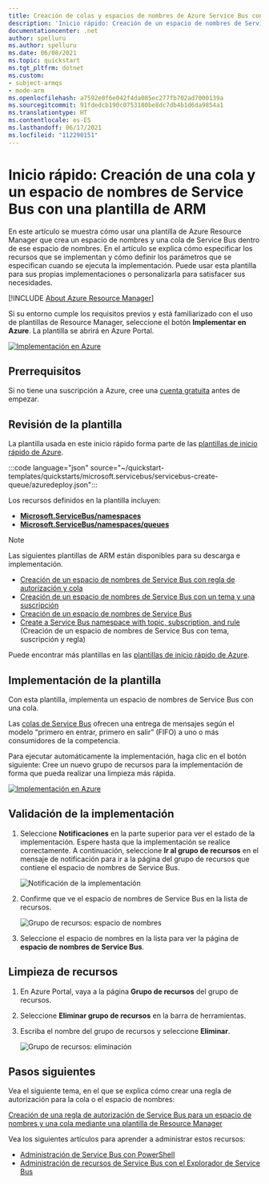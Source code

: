 ```yaml
---
title: Creación de colas y espacios de nombres de Azure Service Bus con una plantilla de Azure
description: 'Inicio rápido: Creación de un espacio de nombres de Service Bus y una cola mediante una plantilla de Azure Resource Manager'
documentationcenter: .net
author: spelluru
ms.author: spelluru
ms.date: 06/08/2021
ms.topic: quickstart
ms.tgt_pltfrm: dotnet
ms.custom:
- subject-armqs
- mode-arm
ms.openlocfilehash: a7592e0f6e042f4da085ec277fb702ad7000139a
ms.sourcegitcommit: 91fdedcb190c0753180be8dc7db4b1d6da9854a1
ms.translationtype: HT
ms.contentlocale: es-ES
ms.lasthandoff: 06/17/2021
ms.locfileid: "112290151"
---
```

# <a name="quickstart-create-a-service-bus-namespace-and-a-queue-using-an-arm-template"></a>Inicio rápido: Creación de una cola y un espacio de nombres de Service Bus con una plantilla de ARM

En este artículo se muestra cómo usar una plantilla de Azure Resource Manager que crea un espacio de nombres y una cola de Service Bus dentro de ese espacio de nombres. En el artículo se explica cómo especificar los recursos que se implementan y cómo definir los parámetros que se especifican cuando se ejecuta la implementación. Puede usar esta plantilla para sus propias implementaciones o personalizarla para satisfacer sus necesidades.

[!INCLUDE [About Azure Resource Manager](../../includes/resource-manager-quickstart-introduction.md)]

Si su entorno cumple los requisitos previos y está familiarizado con el uso de plantillas de Resource Manager, seleccione el botón **Implementar en Azure**. La plantilla se abrirá en Azure Portal.

[![Implementación en Azure](../media/template-deployments/deploy-to-azure.svg)](https://portal.azure.com/#create/Microsoft.Template/uri/https%3A%2F%2Fraw.githubusercontent.com%2FAzure%2Fazure-quickstart-templates%2Fmaster%2Fquickstarts%2Fmicrosoft.servicebus%2Fservicebus-create-queue%2Fazuredeploy.json)

## <a name="prerequisites"></a>Prerrequisitos

Si no tiene una suscripción a Azure, cree una [cuenta gratuita](https://azure.microsoft.com/free/) antes de empezar.

## <a name="review-the-template"></a>Revisión de la plantilla

La plantilla usada en este inicio rápido forma parte de las [plantillas de inicio rápido de Azure](https://azure.microsoft.com/resources/templates/servicebus-create-queue/).

:::code language="json" source="~/quickstart-templates/quickstarts/microsoft.servicebus/servicebus-create-queue/azuredeploy.json":::

Los recursos definidos en la plantilla incluyen:

- [**Microsoft.ServiceBus/namespaces**](/azure/templates/microsoft.servicebus/namespaces)
- [**Microsoft.ServiceBus/namespaces/queues**](/azure/templates/microsoft.servicebus/namespaces/queues)

> [!NOTE]
> Las siguientes plantillas de ARM están disponibles para su descarga e implementación.
>
> * [Creación de un espacio de nombres de Service Bus con regla de autorización y cola](service-bus-resource-manager-namespace-auth-rule.md)
> * [Creación de un espacio de nombres de Service Bus con un tema y una suscripción](service-bus-resource-manager-namespace-topic.md)
> * [Creación de un espacio de nombres de Service Bus](service-bus-resource-manager-namespace.md)
> * [Create a Service Bus namespace with topic, subscription, and rule](service-bus-resource-manager-namespace-topic-with-rule.md) (Creación de un espacio de nombres de Service Bus con tema, suscripción y regla)

Puede encontrar más plantillas en las [plantillas de inicio rápido de Azure](https://azure.microsoft.com/resources/templates/?resourceType=Microsoft.Servicebus&pageNumber=1&sort=Popular).

## <a name="deploy-the-template"></a>Implementación de la plantilla

Con esta plantilla, implementa un espacio de nombres de Service Bus con una cola.

Las [colas de Service Bus](service-bus-queues-topics-subscriptions.md#queues) ofrecen una entrega de mensajes según el modelo “primero en entrar, primero en salir” (FIFO) a uno o más consumidores de la competencia.

Para ejecutar automáticamente la implementación, haga clic en el botón siguiente: Cree un nuevo grupo de recursos para la implementación de forma que pueda realizar una limpieza más rápida.

[![Implementación en Azure](../media/template-deployments/deploy-to-azure.svg)](https://portal.azure.com/#create/Microsoft.Template/uri/https%3A%2F%2Fraw.githubusercontent.com%2FAzure%2Fazure-quickstart-templates%2Fmaster%2Fquickstarts%2Fmicrosoft.servicebus%2Fservicebus-create-queue%2Fazuredeploy.json)

## <a name="validate-the-deployment"></a>Validación de la implementación

1. Seleccione **Notificaciones** en la parte superior para ver el estado de la implementación. Espere hasta que la implementación se realice correctamente. A continuación, seleccione **Ir al grupo de recursos** en el mensaje de notificación para ir a la página del grupo de recursos que contiene el espacio de nombres de Service Bus. 

    ![Notificación de la implementación](./media/service-bus-resource-manager-namespace-queue/notification.png)
2. Confirme que ve el espacio de nombres de Service Bus en la lista de recursos. 

    ![Grupo de recursos: espacio de nombres](./media/service-bus-resource-manager-namespace-queue/resource-group-namespace.png)
3. Seleccione el espacio de nombres en la lista para ver la página de **espacio de nombres de Service Bus**. 

## <a name="clean-up-resources"></a>Limpieza de recursos

1. En Azure Portal, vaya a la página **Grupo de recursos** del grupo de recursos.
2. Seleccione **Eliminar grupo de recursos** en la barra de herramientas. 
3. Escriba el nombre del grupo de recursos y seleccione **Eliminar**. 

    ![Grupo de recursos: eliminación](./media/service-bus-resource-manager-namespace-queue/resource-group-delete.png)

## <a name="next-steps"></a>Pasos siguientes

Vea el siguiente tema, en el que se explica cómo crear una regla de autorización para la cola o el espacio de nombres:

[Creación de una regla de autorización de Service Bus para un espacio de nombres y una cola mediante una plantilla de Resource Manager](service-bus-resource-manager-namespace-auth-rule.md)

Vea los siguientes artículos para aprender a administrar estos recursos:

* [Administración de Service Bus con PowerShell](service-bus-manage-with-ps.md)
* [Administración de recursos de Service Bus con el Explorador de Service Bus](https://github.com/paolosalvatori/ServiceBusExplorer/releases)

[Authoring Azure Resource Manager templates]: ../azure-resource-manager/templates/syntax.md
[Service Bus namespace and queue template]: https://github.com/Azure/azure-quickstart-templates/blob/master/quickstarts/microsoft.servicebus/servicebus-create-queue/azuredeploy.json/
[Azure Quickstart Templates]: https://azure.microsoft.com/resources/templates/?term=service+bus
[Learn more about Service Bus queues]: service-bus-queues-topics-subscriptions.md
[Using Azure PowerShell with Azure Resource Manager]: ../azure-resource-manager/management/manage-resources-powershell.md
[Using the Azure CLI for Mac, Linux, and Windows with Azure Resource Management]: ../azure-resource-manager/management/manage-resources-cli.md